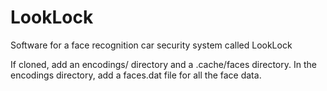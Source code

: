 # LookLock

Software for a face recognition car security system called LookLock

If cloned, add an encodings/ directory and a .cache/faces directory. In the encodings directory, add a faces.dat file for all the face data.